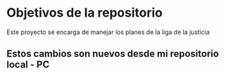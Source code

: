 # Objetivos de la repositorio

Este proyecto se encarga de manejar los planes de la liga de la justicia

## Estos cambios son nuevos desde mi repositorio local - PC

